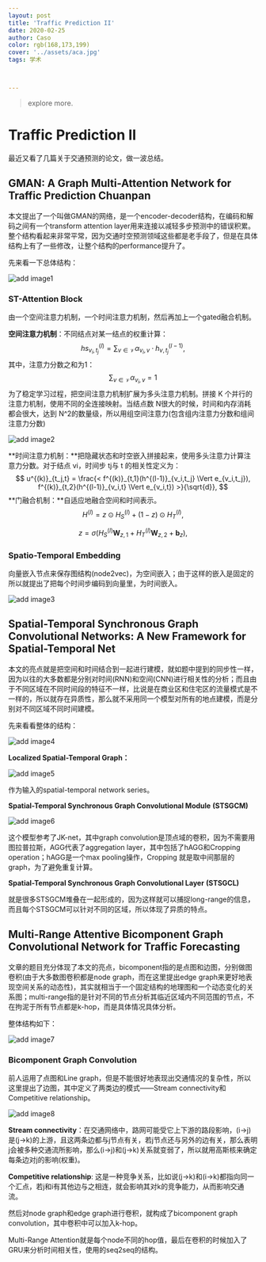 ```yaml
---
layout: post
title: 'Traffic Prediction II'
date: 2020-02-25
author: Caso
color: rgb(168,173,199)
cover: '../assets/aca.jpg'
tags: 学术



---
```


> explore more.

# Traffic Prediction II

最近又看了几篇关于交通预测的论文，做一波总结。

## GMAN: A Graph Multi-Attention Network for Traffic Prediction Chuanpan

本文提出了一个叫做GMAN的网络，是一个encoder-decoder结构，在编码和解码之间有一个transform attention layer用来连接以减轻多步预测中的错误积累。整个结构看起来非常平常，因为交通时空预测领域这些都是老手段了，但是在具体结构上有了一些修改，让整个结构的performance提升了。

先来看一下总体结构：

![add image1](https://raw.githubusercontent.com/KesuCaso/KesuCaso.github.io/master/_posts/images/ac_tp2_image1.png)

### **ST-Attention Block**

由一个空间注意力机制，一个时间注意力机制，然后再加上一个gated融合机制。

**空间注意力机制**：不同结点对某一结点的权重计算：
$$
hs^{(l)}_{v_i,t_j} = \sum_{v \in \mathcal{V}} \alpha_{v_i, v} \cdot h^{(l-1)}_{v,t_j},
$$
其中，注意力分数之和为1：
$$
\sum_{v \in \mathcal{V}} \alpha_{v_i, v} = 1
$$
为了稳定学习过程，把空间注意力机制扩展为多头注意力机制。拼接 K 个并行的注意力机制，使用不同的全连接映射。当结点数 N很大的时候，时间和内存消耗都会很大，达到 N^2的数量级，所以用组空间注意力(包含组内注意力分数和组间注意力分数)

![add image2](https://raw.githubusercontent.com/KesuCaso/KesuCaso.github.io/master/_posts/images/ac_tp2_image2.png)

**时间注意力机制：**把隐藏状态和时空嵌入拼接起来，使用多头注意力计算注意力分数。对于结点 vi，时间步 tj与 t 的相关性定义为：
$$
 u^{(k)}_{t_j,t} = \frac{< f^{(k)}_{t,1}(h^{(l-1)}_{v_i,t_j} \Vert e_{v_i,t_j}), f^{(k)}_{t,2}(h^{(l-1)}_{v_i,t} \Vert e_{v_i,t}) >}{\sqrt{d}},
$$
**门融合机制：**自适应地融合空间和时间表示。
$$
 H^{(l)} = z \odot H^{(l)}_S + (1 - z) \odot H^{(l)}_T,
$$

$$
z = \sigma(H^{(l)}_S \mathbf{W}_{z,1} + H^{(l)}_T \mathbf{W}_{z,2} + \mathbf{b}_z),
$$

### **Spatio-Temporal Embedding**

向量嵌入节点来保存图结构(node2vec)，为空间嵌入；由于这样的嵌入是固定的所以就提出了把每个时间步编码到向量里，为时间嵌入。

![add image3](https://raw.githubusercontent.com/KesuCaso/KesuCaso.github.io/master/_posts/images/ac_tp2_image3.png)

## Spatial-Temporal Synchronous Graph Convolutional Networks: A New Framework for Spatial-Temporal Net

本文的亮点就是把空间和时间结合到一起进行建模，就如题中提到的同步性一样，因为以往的大多数都是分别对时间(RNN)和空间(CNN)进行相关性的分析；而且由于不同区域在不同时间段的特征不一样，比说是在商业区和住宅区的流量模式是不一样的，所以就存在异质性，那么就不采用同一个模型对所有的地点建模，而是分别对不同区域不同时间建模。

先来看看整体的结构：

![add image4](https://raw.githubusercontent.com/KesuCaso/KesuCaso.github.io/master/_posts/images/ac_tp2_image4.png)

**Localized Spatial-Temporal Graph：**

![add image5](https://raw.githubusercontent.com/KesuCaso/KesuCaso.github.io/master/_posts/images/ac_tp2_image5.png)

作为输入的spatial-temporal network series。

**Spatial-Temporal Synchronous Graph Convolutional Module** **(STSGCM)**

![add image6](https://raw.githubusercontent.com/KesuCaso/KesuCaso.github.io/master/_posts/images/ac_tp2_image6.png)

这个模型参考了JK-net，其中graph convolution是顶点域的卷积，因为不需要用图拉普拉斯，AGG代表了aggregation layer，其中包括了hAGG和Cropping operation；hAGG是一个max pooling操作，Cropping 就是取中间那层的graph，为了避免重复计算。

**Spatial-Temporal Synchronous Graph Convolutional Layer** **(STSGCL)**

就是很多STSGCM堆叠在一起形成的，因为这样就可以捕捉long-range的信息，而且每个STSGCM可以针对不同的区域，所以体现了异质的特点。

## Multi-Range Attentive Bicomponent Graph Convolutional Network for Traffic Forecasting

文章的题目充分体现了本文的亮点，bicomponent指的是点图和边图，分别做图卷积(由于大多数图卷积都是node graph，而在这里提出edge graph来更好地表现空间关系的动态性)，其实就相当于一个固定结构的地理图和一个动态变化的关系图；multi-range指的是针对不同的节点分析其临近区域内不同范围的节点，不在拘泥于所有节点都是k-hop，而是具体情况具体分析。

整体结构如下：

![add image7](https://raw.githubusercontent.com/KesuCaso/KesuCaso.github.io/master/_posts/images/ac_tp2_image7.png)

### Bicomponent Graph Convolution

前人运用了点图和Line graph，但是不能很好地表现出交通情况的复杂性，所以这里提出了边图，其中定义了两类边的模式——Stream connectivity和Competitive relationship。

![add image8](https://raw.githubusercontent.com/KesuCaso/KesuCaso.github.io/master/_posts/images/ac_tp2_image8.png)

**Stream connectivity**：在交通网络中，路网可能受它上下游的路段影响，(i->j)是(j->k)的上游，且这两条边都与j节点有关，若j节点还与另外的边有关，那么表明j会被多种交通流所影响，那么(i->j)和(j->k)关系就变弱了，所以就用高斯核来确定每条边对j的影响(权重)。

**Competitive relationship**: 这是一种竞争关系，比如说(j->k)和(i->k)都指向同一个汇点，若j和i有其他边与之相连，就会影响其对k的竞争能力，从而影响交通流。

然后对node graph和edge graph进行卷积，就构成了bicomponent graph convolution，其中卷积中可以加入k-hop。

Multi-Range Attention就是每个node不同的hop值，最后在卷积的时候加入了GRU来分析时间相关性，使用的seq2seq的结构。

